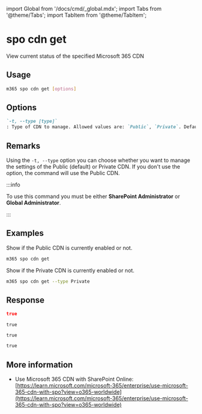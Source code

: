 <!-- DISCLAIMER: All secrets, passwords, and sensitive values in this document are examples only and not real credentials. -->
import Global from '/docs/cmd/_global.mdx';
import Tabs from '@theme/Tabs';
import TabItem from '@theme/TabItem';

# spo cdn get

View current status of the specified Microsoft 365 CDN

## Usage

```sh
m365 spo cdn get [options]
```

## Options

```md definition-list
`-t, --type [type]`
: Type of CDN to manage. Allowed values are: `Public`, `Private`. Default `Public`.
```

<Global />

## Remarks

Using the `-t, --type` option you can choose whether you want to manage the settings of the Public (default) or Private CDN. If you don't use the option, the command will use the Public CDN.

:::info

To use this command you must be either **SharePoint Administrator** or **Global Administrator**.

:::

## Examples

Show if the Public CDN is currently enabled or not.

```sh
m365 spo cdn get
```

Show if the Private CDN is currently enabled or not.

```sh
m365 spo cdn get --type Private
```

## Response

<Tabs>
  <TabItem value="JSON">

  ```json
  true
  ```

  </TabItem>
  <TabItem value="Text">

  ```text
  true
  ```

  </TabItem>
  <TabItem value="CSV">

  ```csv
  true
  ```

  </TabItem>
  <TabItem value="Markdown">

  ```md
  true
  ```

  </TabItem>
</Tabs>

## More information

- Use Microsoft 365 CDN with SharePoint Online: [https://learn.microsoft.com/microsoft-365/enterprise/use-microsoft-365-cdn-with-spo?view=o365-worldwide](https://learn.microsoft.com/microsoft-365/enterprise/use-microsoft-365-cdn-with-spo?view=o365-worldwide)
